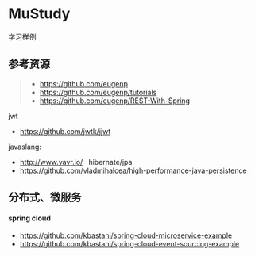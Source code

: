# MuStudy
学习样例

## 参考资源
> - https://github.com/eugenp
> - https://github.com/eugenp/tutorials 
> - https://github.com/eugenp/REST-With-Spring

jwt
  - https://github.com/jwtk/jjwt

javaslang:
  - http://www.vavr.io/
  
hibernate/jpa
  - https://github.com/vladmihalcea/high-performance-java-persistence

## 分布式、微服务
#### spring cloud
- https://github.com/kbastani/spring-cloud-microservice-example
- https://github.com/kbastani/spring-cloud-event-sourcing-example

